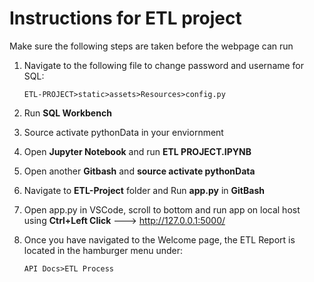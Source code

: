 # Instructions for ETL project

Make sure the following steps are taken before the webpage can run

  1.	Navigate to the following file to change password and username for SQL: 

            ETL-PROJECT>static>assets>Resources>config.py

  2.	Run **SQL Workbench**

  3.	Source activate pythonData in your enviornment

  4.	Open **Jupyter Notebook** and run **ETL PROJECT.IPYNB** 

  5.	Open another **Gitbash** and **source activate pythonData**

  6.	Navigate to **ETL-Project** folder and Run **app.py** in **GitBash** 

  7.	Open app.py in VSCode, scroll to bottom and run app on local host using **Ctrl+Left Click** ---> http://127.0.0.1:5000/ 

  8.	Once you have navigated to the Welcome page, the ETL Report is located in the hamburger menu under:
              
            API Docs>ETL Process
